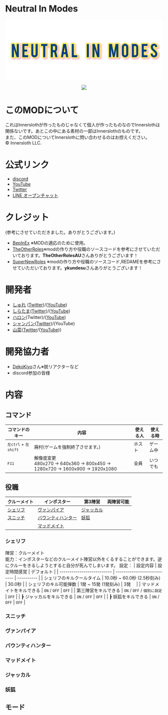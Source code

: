 # Neutral In Modes
![NIMimage](/image/NIMimage.png)

<p align="center"><a href="https://github.com/oshurecat/NeutralInModes/releases/"><img src="https://badgen.net/github/release/oshurecat/NeutralInModes"></a></p>

# このMODについて
これはInnerslothが作ったものじゃなくて個人が作ったものなのでInnerslothは関係ないです。あとこの中にある素材の一部はInnerslothのものです。<br>
また、このMODについてInnerslothに問い合わせるのはお控えください。<br>
 © Innersloth LLC. <br>

# 公式リンク
- [discord](https://discord.gg/FRrEAXJqzx)
- [YouTube](https://www.youtube.com/channel/UCL-TRSrWExcs6ib8PP1bshA)
- [Twitter](https://twitter.com/NIMamongMOD)
- [LINE オープンチャット](https://line.me/ti/g2/63LxmQd-9vvfadFUHfZZ-u0QO_z3OyQoz36fOw?utm_source=invitation&utm_medium=link_copy&utm_campaign=default)

# クレジット
(参考にさせていただきました。ありがとうございます。)
- [BepInEx](https://github.com/BepInEx/BepInEx) ※MODの適応のために使用。
- [TheOtherRoles](https://github.com/TheOtherRolesAU/TheOtherRoles)※modの作り方や役職のソースコードを参考にさせていただいております。**TheOtherRolesAU**さんありがとうございます！
- [SuperNewRoles](https://github.com/ykundesu/SuperNewRoles) ※modの作り方や役職のソースコード,REDAMEを参考にさせていただいております。**ykundesu**さんありがとうございます！


# 開発者
- [しゅれ](https://github.com/oshurecat) ([Twitter](https://twitter.com/shure_NIMDev))/([YouTube](https://www.youtube.com/channel/UCvMjW7DUM0b_TA5TRjJ3BMw))
- [しらたま](https://github.com/Siratamadesu)([Twitter](https://twitter.com/siratamadegesu?s=21&t=s18Ioa3PJ7l4eeZ5WGar-A))/([YouTube](https://youtube.com/channel/UCBGhL8rBMCsbA5Ml6kW_l8A))
- [ハロン](https://github.com/Haroweeeeen)(Twitter)/([YouTube](https://www.youtube.com/channel/UC_ZjRDHgDybTopdkeV7RgVA))
- [シャンパン](https://github.com/Shanpan2)([Twitter](https://twitter.com/shanpanus?s=21&t=VkDFSOnM3bkZQ7Rdw1vNHA))/(YouTube)
- [山菜](https://github.com/sansai0707)([Twitter](https://twitter.com/sansai_yukkuri?s=20&t=VAw9dvpLh1FEFnnUR1W7rA)/([YouTube](https://www.youtube.com/channel/UCj1SxnfqEKlnwXkhCG_VZ7w)))

# 開発協力者
- [DekoKiyo](https://github.com/Dekokiyo)さん※脱リアクターなど
- discord参加の皆様

# 内容
## コマンド
| コマンドのキー         | 内容                              | 使える人          | 使える時     |
| ---------------------- | --------------------------------- | ----------------- | ------------ |
| `左ctrl` + `左shift`   | 廃村(ゲームを強制終了させます。)  | ホスト            | ゲーム中     |
| `F11`                  | 解像度変更<br>480x270 → 640x360 → 800x450 → 1280x720 → 1600x900 → 1920x1080 | 全員 | いつでも |

## 役職
| クルーメイト          | インポスター                              | 第3陣営                   | 両陣営可能 |
| --------------------- | ----------------------------------------- | ------------------------- | ---------- |
| [シェリフ](#シェリフ) | [ヴァンパイア](#ヴァンパイア)             | [ジャッカル](#ジャッカル) |  |
| [スニッチ](#スニッチ) | [バウンティハンター](#バウンティハンター) | [妖狐](#妖狐)             |  |
|                       | [マッドメイト](#マッドメイト)             |  |  |

### シェリフ
陣営：クルーメイト<br>
能力：インポスターなどのクルーメイト陣営以外をくるすることができます。逆にクルーをきるしようとすると自分が死んでしまいます。
設定：
| 設定内容                   | 設定時間感覚                | デフォルト |
| -------------------------- | --------------------------- | ---------- |
| シェリフのキルクールタイム | 10.0秒 ~ 60.0秒 (2.5秒刻み) | 30.0秒     |
| シェリフのキル可能弾数     | 1発 ~ 15発 (1発刻み)        | 3発　      |
| マッドメイトをキルできる   | `ON` / `OFF`                | `OFF`      |
| 第三陣営をキルできる       | `ON` / `OFF` / `個別に設定` | `OFF`      |
| ┣ ジャッカルをキルできる  | `ON` / `OFF`                | `OFF`      |
| ┣ 妖狐をキルできる        | `ON` / `OFF`                | `OFF`      |

### スニッチ

### ヴァンパイア

### バウンティハンター

### マッドメイト

### ジャッカル

### 妖狐



## モード


